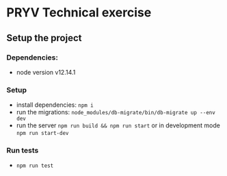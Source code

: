 # PRYV Technical exercise

## Setup the project

### Dependencies:
  * node version v12.14.1

### Setup
  * install dependencies: `npm i`
  * run the migrations: `node_modules/db-migrate/bin/db-migrate up --env dev`
  * run the server `npm run build && npm run start` or in development mode `npm run start-dev`

### Run tests
  * `npm run test`
